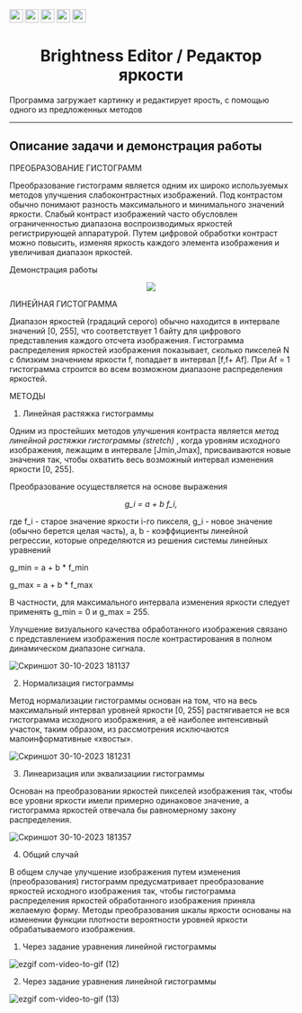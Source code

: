 <!---------------------------------------------------------------------------------->
<div align="left">
<img src="https://img.shields.io/badge/python-3670A0?style=for-the-badge&logo=python&logoColor=ffdd54" height=24> 
<img src="https://img.shields.io/badge/Matplotlib-%23ffffff.svg?style=for-the-badge&logo=Matplotlib&logoColor=black" height=24>
<img src="https://img.shields.io/badge/numpy-%23013243.svg?style=for-the-badge&logo=numpy&logoColor=white" height=24>
<img src="https://img.shields.io/badge/pandas-%23150458.svg?style=for-the-badge&logo=pandas&logoColor=white" height=24>
<img src="https://img.shields.io/badge/Qt-41CD52?style=for-the-badge&logo=Qt&logoColor=white" height=24>
</div>

<h1 align="center"> Brightness Editor / Редактор яркости </h1>

Программа загружает картинку и редактирует ярость, с помощью одного из предложенных методов

<!---------------------------------------------------------------------------------->

---

<h2 align="left"> Описание задачи и демонстрация работы </h2>

ПРЕОБРАЗОВАНИЕ ГИСТОГРАММ

Преобразование гистограмм является одним их широко используемых 
методов улучшения слабоконтрастных изображений. Под контрастом обычно
понимают разность максимального и минимального значений яркости. Слабый
контраст изображений часто обусловлен ограниченностью диапазона 
воспроизводимых яркостей регистрирующей аппаратурой. Путем цифровой
обработки контраст можно повысить, изменяя яркость каждого элемента
изображения и увеличивая диапазон яркостей.

Демонстрация работы

<div align="center">
<!--- Демонстрация работы -->
<img src="https://github.com/SkorEgor/Brightness_Editor/assets/92719975/11ec1b15-6209-4382-a50a-31f4ac77da57" >
</div>

ЛИНЕЙНАЯ ГИСТОГРАММА

Диапазон яркостей (градаций серого) обычно находится в интервале
значений [0, 255], что соответствует 1 байту для цифрового представления
каждого отсчета изображения. Гистограмма распределения яркостей
изображения показывает, сколько пикселей N с близким значением
яркости f, попадает в интервал [f,f+ Af]. При Af = 1 гистограмма строится
во всем возможном диапазоне распределения яркостей.

МЕТОДЫ

1. Линейная растяжка гистограммы

Одним из простейших методов улучшения контраста является 
*метод линейной растяжки гистограммы (stretch)* , когда уровням исходного
изображения, лежащим в интервале [Jmin,Jmax], присваиваются новые значения
так, чтобы охватить весь возможный интервал изменения яркости [0, 255].

Преобразование осуществляется на основе выражения

<div align="center">

_g_i = a + b f_i,_

</div>

где f_i - старое значение яркости i-го пикселя, g_i - новое значение
(обычно берется целая часть), а, b - коэффициенты линейной регрессии,
которые определяются из решения системы линейных уравнений

g_min = a + b * f_min

g_max = a + b * f_max

В частности, для максимального интервала изменения яркости следует применять
g_min = 0 и g_max = 255.

Улучшение визуального качества обработанного изображения связано с
представлением изображения после контрастирования в полном динамическом
диапазоне сигнала.

![Скриншот 30-10-2023 181137](https://github.com/SkorEgor/Brightness_Editor/assets/92719975/f6d7e296-2792-4f4c-bd84-b67ac5d6d697)

2. Нормализация гистограммы

Метод нормализации гистограммы основан на том, что на весь
максимальный интервал уровней яркости [0, 255] растягивается не вся
гистограмма исходного изображения, а её наиболее интенсивный участок,
таким образом, из рассмотрения исключаются малоинформативные «хвосты».

![Скриншот 30-10-2023 181231](https://github.com/SkorEgor/Brightness_Editor/assets/92719975/0beb02fe-343d-471c-883a-61b207863a5d)

3. Линеаризация или эквализациии гистограммы

Основан на преобразовании яркостей пикселей изображения так, чтобы все
уровни яркости имели примерно одинаковое значение, а гистограмма яркостей
отвечала бы равномерному закону распределения.

![Скриншот 30-10-2023 181357](https://github.com/SkorEgor/Brightness_Editor/assets/92719975/80c1a416-8b03-4e8a-a410-680cdd4b08e4)


4. Общий случай

В общем случае улучшение изображения путем изменения (преобразования) 
гистограмм предусматривает преобразование яркостей исходного
изображения так, чтобы гистограмма распределения яркостей обработанного
изображения приняла желаемую форму. Методы преобразования шкалы
яркости основаны на изменении функции плотности вероятности уровней
яркости обрабатываемого изображения.

  1. Через задание уравнения линейной гистограммы
     
![ezgif com-video-to-gif (12)](https://github.com/SkorEgor/Brightness_Editor/assets/92719975/b763851f-0c21-4da0-a35d-9f45dd30d918)

  2. Через задание уравнения линейной гистограммы

![ezgif com-video-to-gif (13)](https://github.com/SkorEgor/Brightness_Editor/assets/92719975/64f996e1-06db-43b5-8f5d-bc653384fe81)

<!---------------------------------------------------------------------------------->

